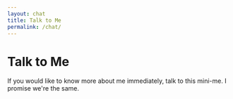 ```yaml
---
layout: chat
title: Talk to Me
permalink: /chat/
---
```


# Talk to Me

If you would like to know more about me immediately, talk to this mini-me. I promise we're the same. 
